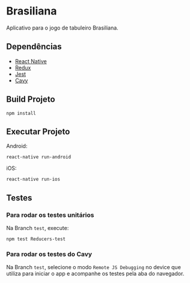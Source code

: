 # Brasiliana
Aplicativo para o jogo de tabuleiro Brasiliana.

## Dependências

- [React Native](https://facebook.github.io/react-native/)
- [Redux](https://redux.js.org/)
- [Jest](https://jestjs.io/)
- [Cavy](https://github.com/pixielabs/cavy)

## Build Projeto

```
npm install
```

## Executar Projeto


Android:
```
react-native run-android
```

iOS:
```
react-native run-ios
```

## Testes

### Para rodar os testes unitários

Na Branch `test`, execute:

```
npm test Reducers-test 
```

### Para rodar os testes do Cavy

Na Branch `test`, selecione o modo `Remote JS Debugging` no device que utiliza para iniciar o app e acompanhe os testes pela aba do navegador.
